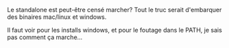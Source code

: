 

Le standalone est peut-être censé marcher? Tout le truc serait
d'embarquer des binaires mac/linux et windows.

Il faut voir pour les installs windows, et pour le foutage dans le
PATH, je sais pas comment ça marche...
